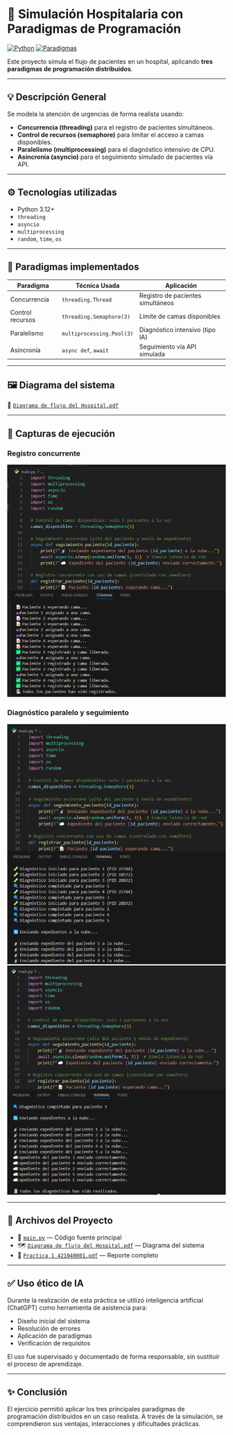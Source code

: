 # 🏥 Simulación Hospitalaria con Paradigmas de Programación

[![Python](https://img.shields.io/badge/Python-3.12+-blue)](https://www.python.org/)
[![Paradigmas](https://img.shields.io/badge/Paradigmas-Concurrencia%2C%20Paralelismo%2C%20Asincron%C3%ADa-orange)](https://github.com/TioSam77/Simulacion-hospitalaria)

Este proyecto simula el flujo de pacientes en un hospital, aplicando **tres paradigmas de programación distribuidos**.

---

## 💡 Descripción General

Se modela la atención de urgencias de forma realista usando:

- **Concurrencia (threading)** para el registro de pacientes simultáneos.
- **Control de recursos (semaphore)** para limitar el acceso a camas disponibles.
- **Paralelismo (multiprocessing)** para el diagnóstico intensivo de CPU.
- **Asincronía (asyncio)** para el seguimiento simulado de pacientes vía API.

---

## ⚙️ Tecnologías utilizadas

- Python 3.12+
- `threading`
- `asyncio`
- `multiprocessing`
- `random`, `time`, `os`

---

## 🧠 Paradigmas implementados

| Paradigma       | Técnica Usada             | Aplicación                           |
|-----------------|---------------------------|--------------------------------------|
| Concurrencia    | `threading.Thread`        | Registro de pacientes simultáneos    |
| Control recursos| `threading.Semaphore(3)`  | Límite de camas disponibles          |
| Paralelismo     | `multiprocessing.Pool(3)` | Diagnóstico intensivo (tipo IA)      |
| Asincronía      | `async def`, `await`      | Seguimiento vía API simulada         |

---

## 🖼️ Diagrama del sistema

📎 [`Diagrama de flujo del Hospital.pdf`](./Diagrama%20de%20flujo%20del%20Hospital.pdf)

---

## 📸 Capturas de ejecución

### Registro concurrente
![Registro](./image1.png)

### Diagnóstico paralelo y seguimiento
![Diagnóstico](./image2.png)  
![Expediente](./image3.png)


---

## 📁 Archivos del Proyecto

- 📜 [`main.py`](./main.py) — Código fuente principal  
- 🗺️ [`Diagrama de flujo del Hospital.pdf`](./Diagrama%20de%20flujo%20del%20Hospital.pdf) — Diagrama del sistema  
- 🧾 [`Practica 1 421040001.pdf`](./Practica%201%20421040001.pdf) — Reporte completo  

---

## ✅ Uso ético de IA

Durante la realización de esta práctica se utilizó inteligencia artificial (ChatGPT) como herramienta de asistencia para:

- Diseño inicial del sistema
- Resolución de errores
- Aplicación de paradigmas
- Verificación de requisitos

El uso fue supervisado y documentado de forma responsable, sin sustituir el proceso de aprendizaje.

---

## ✨ Conclusión

El ejercicio permitió aplicar los tres principales paradigmas de programación distribuidos en un caso realista. A través de la simulación, se comprendieron sus ventajas, interacciones y dificultades prácticas.
